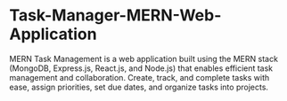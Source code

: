 # Task-Manager-MERN-Web-Application
MERN Task Management is a web application built using the MERN stack (MongoDB, Express.js, React.js, and Node.js) that enables efficient task management and collaboration. Create, track, and complete tasks with ease, assign priorities, set due dates, and organize tasks into projects.
